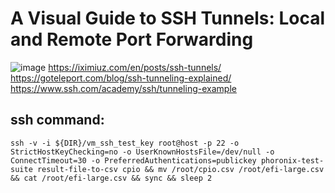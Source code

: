# A Visual Guide to SSH Tunnels: Local and Remote Port Forwarding
![image](https://user-images.githubusercontent.com/19384327/227448925-f6c693da-ea1f-4757-acf3-6b71fe11705f.png)
https://iximiuz.com/en/posts/ssh-tunnels/ \
https://goteleport.com/blog/ssh-tunneling-explained/ \
https://www.ssh.com/academy/ssh/tunneling-example


## ssh command:
```
ssh -v -i ${DIR}/vm_ssh_test_key root@host -p 22 -o StrictHostKeyChecking=no -o UserKnownHostsFile=/dev/null -o ConnectTimeout=30 -o PreferredAuthentications=publickey phoronix-test-suite result-file-to-csv cpio && mv /root/cpio.csv /root/efi-large.csv && cat /root/efi-large.csv && sync && sleep 2
```
